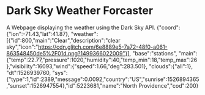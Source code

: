 # Dark Sky Weather Forcaster

A Webpage displaying the weather using the Dark Sky API.
{"coord":{"lon":-71.43,"lat":41.87},
"weather":[{"id":800,"main":"Clear","description":"clear sky","icon":"https://cdn.glitch.com/6e8889e5-7a72-48f0-a061-863548450de5%2F01d.png?1499366022009"}],
"base":"stations",
"main":{"temp":22.77,"pressure":1020,"humidity":40,"temp_min":18,"temp_max":26},"visibility":16093,"wind":{"speed":1.66,"deg":283.501},
"clouds":{"all":1},
"dt":1526939760,
"sys":{"type":1,"id":2389,"message":0.0092,"country":"US","sunrise":1526894365,"sunset":1526947554},"id":5223681,"name":"North Providence","cod":200}